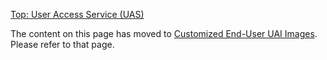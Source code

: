 [Top: User Access Service (UAS)](User_Access_Service_UAS.md)

The content on this page has moved to [Customized End-User UAI Images](Customize_End-User_UAI_Images.md). Please refer to that page.
